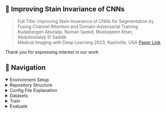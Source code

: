 ## 🔬 Improving Stain Invariance of CNNs

> Full Title: Improving Stain Invariance of CNNs for Segmentation by Fusing Channel Attention and Domain-Adversarial Training <br>
Kudaibergen Abutalip, Numan Saeed, Mustaqeem Khan, Abdulmotaleb El Saddik <br>
Medical Imaging with Deep Learning 2023, Nashville, USA
> [Paper Link](https://openreview.net/pdf?id=uZ1SVZgEJ02) <br>

Thank you for expressing interest in our work

## 📖 Navigation
<details open>
  <summary>Environment Setup</summary>
</details>
<details>
  <summary>Repository Structure</summary>
</details>
<details>
  <summary>Config File Explanation</summary>
</details>
<details>
  <summary>Datasets</summary>
</details>
<details>
  <summary>Train</summary>
</details>
<details>
  <summary>Evaluate</summary>
</details>
